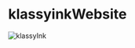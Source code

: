 # klassyinkWebsite

![klassyInk](https://user-images.githubusercontent.com/48611950/103281073-ee60c080-49f7-11eb-8012-81d3911c8511.png)
